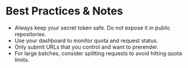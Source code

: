 # Best Practices & Notes

- Always keep your secret token safe. Do not expose it in public repositories.
- Use your dashboard to monitor quota and request status.
- Only submit URLs that you control and want to prerender.
- For large batches, consider splitting requests to avoid hitting quota limits.
